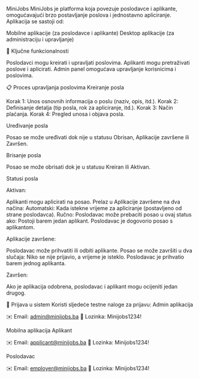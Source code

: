 MiniJobs
MiniJobs je platforma koja povezuje poslodavce i aplikante, omogućavajući brzo postavljanje poslova i jednostavno apliciranje. Aplikacija se sastoji od:

Mobilne aplikacije (za poslodavce i aplikante)
Desktop aplikacije (za administraciju i upravljanje)

🚀 Ključne funkcionalnosti

Poslodavci mogu kreirati i upravljati poslovima.
Aplikanti mogu pretraživati poslove i aplicirati.
Admin panel omogućava upravljanje korisnicima i poslovima.

📋 Proces upravljanja poslovima
Kreiranje posla

Korak 1: Unos osnovnih informacija o poslu (naziv, opis, itd.).
Korak 2: Definisanje detalja (tip posla, rok za apliciranje, itd.).
Korak 3: Način plaćanja.
Korak 4: Pregled unosa i objava posla.

Uređivanje posla

Posao se može uređivati dok nije u statusu Obrisan, Aplikacije završene ili Završen.

Brisanje posla

Posao se može obrisati dok je u statusu Kreiran ili Aktivan.

Statusi posla

Aktivan:

Aplikanti mogu aplicirati na posao.
Prelaz u Aplikacije završene na dva načina:
Automatski: Kada istekne vrijeme za apliciranje (postavljeno od strane poslodavca).
Ručno: Poslodavac može prebaciti posao u ovaj status ako:
Postoji barem jedan aplikant.
Poslodavac je dogovorio posao s aplikantom.






Aplikacije završene:

Poslodavac može prihvatiti ili odbiti aplikante.
Posao se može završiti u dva slučaja:
Niko se nije prijavio, a vrijeme je isteklo.
Poslodavac je prihvatio barem jednog aplikanta.




Završen:

Ako je aplikacija odobrena, poslodavac i aplikant mogu ocijeniti jedan drugog.



📲 Prijava u sistem
Koristi sljedeće testne naloge za prijavu:
Admin aplikacija

✉️ Email: admin@minijobs.ba
🔑 Lozinka: Minijobs1234!

Mobilna aplikacija
Aplikant

✉️ Email: applicant@minijobs.ba
🔑 Lozinka: Minijobs1234!

Poslodavac

✉️ Email: employer@minijobs.ba
🔑 Lozinka: Minijobs1234!

